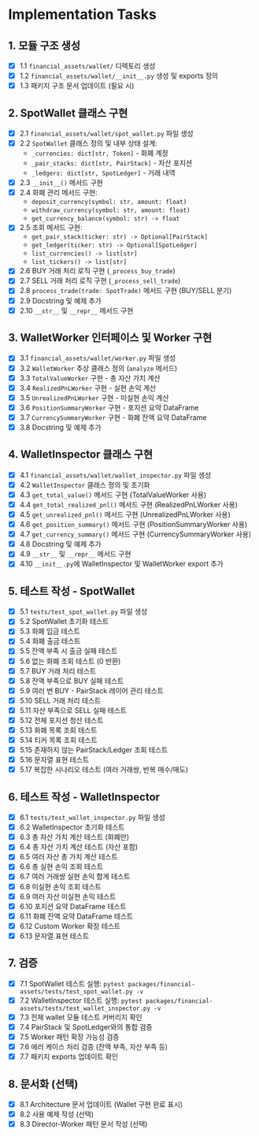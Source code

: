 # Implementation Tasks

## 1. 모듈 구조 생성
- [x] 1.1 `financial_assets/wallet/` 디렉토리 생성
- [x] 1.2 `financial_assets/wallet/__init__.py` 생성 및 exports 정의
- [x] 1.3 패키지 구조 문서 업데이트 (필요 시)

## 2. SpotWallet 클래스 구현
- [x] 2.1 `financial_assets/wallet/spot_wallet.py` 파일 생성
- [x] 2.2 `SpotWallet` 클래스 정의 및 내부 상태 설계:
  - `_currencies: dict[str, Token]` - 화폐 계정
  - `_pair_stacks: dict[str, PairStack]` - 자산 포지션
  - `_ledgers: dict[str, SpotLedger]` - 거래 내역
- [x] 2.3 `__init__()` 메서드 구현
- [x] 2.4 화폐 관리 메서드 구현:
  - `deposit_currency(symbol: str, amount: float)`
  - `withdraw_currency(symbol: str, amount: float)`
  - `get_currency_balance(symbol: str) -> float`
- [x] 2.5 조회 메서드 구현:
  - `get_pair_stack(ticker: str) -> Optional[PairStack]`
  - `get_ledger(ticker: str) -> Optional[SpotLedger]`
  - `list_currencies() -> list[str]`
  - `list_tickers() -> list[str]`
- [x] 2.6 BUY 거래 처리 로직 구현 (`_process_buy_trade`)
- [x] 2.7 SELL 거래 처리 로직 구현 (`_process_sell_trade`)
- [x] 2.8 `process_trade(trade: SpotTrade)` 메서드 구현 (BUY/SELL 분기)
- [x] 2.9 Docstring 및 예제 추가
- [x] 2.10 `__str__` 및 `__repr__` 메서드 구현

## 3. WalletWorker 인터페이스 및 Worker 구현
- [x] 3.1 `financial_assets/wallet/worker.py` 파일 생성
- [x] 3.2 `WalletWorker` 추상 클래스 정의 (`analyze` 메서드)
- [x] 3.3 `TotalValueWorker` 구현 - 총 자산 가치 계산
- [x] 3.4 `RealizedPnLWorker` 구현 - 실현 손익 계산
- [x] 3.5 `UnrealizedPnLWorker` 구현 - 미실현 손익 계산
- [x] 3.6 `PositionSummaryWorker` 구현 - 포지션 요약 DataFrame
- [x] 3.7 `CurrencySummaryWorker` 구현 - 화폐 잔액 요약 DataFrame
- [x] 3.8 Docstring 및 예제 추가

## 4. WalletInspector 클래스 구현
- [x] 4.1 `financial_assets/wallet/wallet_inspector.py` 파일 생성
- [x] 4.2 `WalletInspector` 클래스 정의 및 초기화
- [x] 4.3 `get_total_value()` 메서드 구현 (TotalValueWorker 사용)
- [x] 4.4 `get_total_realized_pnl()` 메서드 구현 (RealizedPnLWorker 사용)
- [x] 4.5 `get_unrealized_pnl()` 메서드 구현 (UnrealizedPnLWorker 사용)
- [x] 4.6 `get_position_summary()` 메서드 구현 (PositionSummaryWorker 사용)
- [x] 4.7 `get_currency_summary()` 메서드 구현 (CurrencySummaryWorker 사용)
- [x] 4.8 Docstring 및 예제 추가
- [x] 4.9 `__str__` 및 `__repr__` 메서드 구현
- [x] 4.10 `__init__.py`에 WalletInspector 및 WalletWorker export 추가

## 5. 테스트 작성 - SpotWallet
- [x] 5.1 `tests/test_spot_wallet.py` 파일 생성
- [x] 5.2 SpotWallet 초기화 테스트
- [x] 5.3 화폐 입금 테스트
- [x] 5.4 화폐 출금 테스트
- [x] 5.5 잔액 부족 시 출금 실패 테스트
- [x] 5.6 없는 화폐 조회 테스트 (0 반환)
- [x] 5.7 BUY 거래 처리 테스트
- [x] 5.8 잔액 부족으로 BUY 실패 테스트
- [x] 5.9 여러 번 BUY - PairStack 레이어 관리 테스트
- [x] 5.10 SELL 거래 처리 테스트
- [x] 5.11 자산 부족으로 SELL 실패 테스트
- [x] 5.12 전체 포지션 청산 테스트
- [x] 5.13 화폐 목록 조회 테스트
- [x] 5.14 티커 목록 조회 테스트
- [x] 5.15 존재하지 않는 PairStack/Ledger 조회 테스트
- [x] 5.16 문자열 표현 테스트
- [x] 5.17 복잡한 시나리오 테스트 (여러 거래쌍, 반복 매수/매도)

## 6. 테스트 작성 - WalletInspector
- [x] 6.1 `tests/test_wallet_inspector.py` 파일 생성
- [x] 6.2 WalletInspector 초기화 테스트
- [x] 6.3 총 자산 가치 계산 테스트 (화폐만)
- [x] 6.4 총 자산 가치 계산 테스트 (자산 포함)
- [x] 6.5 여러 자산 총 가치 계산 테스트
- [x] 6.6 총 실현 손익 조회 테스트
- [x] 6.7 여러 거래쌍 실현 손익 합계 테스트
- [x] 6.8 미실현 손익 조회 테스트
- [x] 6.9 여러 자산 미실현 손익 테스트
- [x] 6.10 포지션 요약 DataFrame 테스트
- [x] 6.11 화폐 잔액 요약 DataFrame 테스트
- [x] 6.12 Custom Worker 확장 테스트
- [x] 6.13 문자열 표현 테스트

## 7. 검증
- [x] 7.1 SpotWallet 테스트 실행: `pytest packages/financial-assets/tests/test_spot_wallet.py -v`
- [x] 7.2 WalletInspector 테스트 실행: `pytest packages/financial-assets/tests/test_wallet_inspector.py -v`
- [x] 7.3 전체 wallet 모듈 테스트 커버리지 확인
- [x] 7.4 PairStack 및 SpotLedger와의 통합 검증
- [x] 7.5 Worker 패턴 확장 가능성 검증
- [x] 7.6 에러 케이스 처리 검증 (잔액 부족, 자산 부족 등)
- [x] 7.7 패키지 exports 업데이트 확인

## 8. 문서화 (선택)
- [x] 8.1 Architecture 문서 업데이트 (Wallet 구현 완료 표시)
- [x] 8.2 사용 예제 작성 (선택)
- [x] 8.3 Director-Worker 패턴 문서 작성 (선택)
